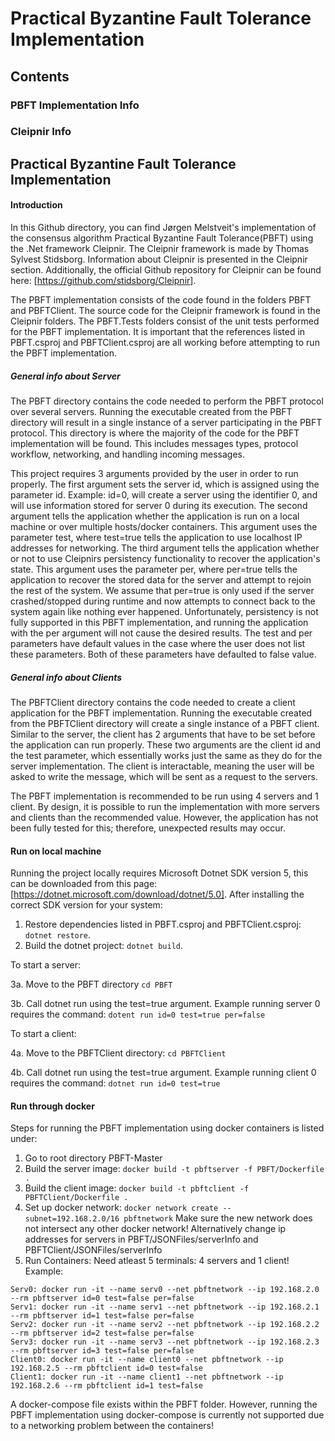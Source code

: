 # Practical Byzantine Fault Tolerance Implementation

## Contents

### PBFT Implementation Info

### Cleipnir Info

## Practical Byzantine Fault Tolerance Implementation
#### Introduction
In this Github directory, you can find Jørgen Melstveit's implementation of the consensus algorithm Practical Byzantine Fault Tolerance(PBFT) using the .Net framework Cleipnir. The Cleipnir framework is made by Thomas Sylvest Stidsborg. Information about Cleipnir is presented in the Cleipnir section.
Additionally, the official Github repository for Cleipnir can be found here: [https://github.com/stidsborg/Cleipnir].

The PBFT implementation consists of the code found in the folders PBFT and PBFTClient. The source code for the Cleipnir framework is found in the Cleipnir folders. The PBFT.Tests folders consist of the unit tests performed for the PBFT implementation. It is important that the references listed in PBFT.csproj and PBFTClient.csproj are all working before attempting to run the PBFT implementation. 

##### General info about Server
The PBFT directory contains the code needed to perform the PBFT protocol over several servers. Running the executable created from the PBFT directory will result in a single instance of a server participating in the PBFT protocol. This directory is where the majority of the code for the PBFT implementation will be found. This includes messages types, protocol workflow, networking, and handling incoming messages. 

This project requires 3 arguments provided by the user in order to run properly. 
The first argument sets the server id, which is assigned using the parameter id. Example: id=0, will create a server using the identifier 0, and will use information stored for server 0 during its execution. 
The second argument tells the application whether the application is run on a local machine or over multiple hosts/docker containers. This argument uses the parameter test, where test=true tells the application to use localhost IP addresses for networking. 
The third argument tells the application whether or not to use Cleipnirs persistency functionality to recover the application's state. This argument uses the parameter per, where per=true tells the application to recover the stored data for the server and attempt to rejoin the rest of the system. We assume that per=true is only used if the server crashed/stopped during runtime and now attempts to connect back to the system again like nothing ever happened. Unfortunately, persistency is not fully supported in this PBFT implementation, and running the application with the per argument will not cause the desired results.
The test and per parameters have default values in the case where the user does not list these parameters. Both of these parameters have defaulted to false value. 

##### General info about Clients
The PBFTClient directory contains the code needed to create a client application for the PBFT implementation. Running the executable created from the PBFTClient directory will create a single instance of a PBFT client. Similar to the server, the client has 2 arguments that have to be set before the application can run properly. These two arguments are the client id and the test parameter, which essentially works just the same as they do for the server implementation. The client is interactable, meaning the user will be asked to write the message, which will be sent as a request to the servers.

The PBFT implementation is recommended to be run using 4 servers and 1 client. By design, it is possible to run the implementation with more servers and clients than the recommended value. However, the application has not been fully tested for this; therefore, unexpected results may occur.

#### Run on local machine
Running the project locally requires Microsoft Dotnet SDK version 5, this can be downloaded from this page: [https://dotnet.microsoft.com/download/dotnet/5.0].
After installing the correct SDK version for your system:

1. Restore dependencies listed in PBFT.csproj and PBFTClient.csproj: ```dotnet restore```.
2. Build the dotnet project: ```dotnet build```.

To start a server:

3a. Move to the PBFT directory ```cd PBFT```

3b. Call dotnet run using the test=true argument. Example running server 0 requires the command: ```dotent run id=0 test=true per=false```

To start a client:

4a. Move to the PBFTClient directory: ```cd PBFTClient```

4b. Call dotnet run using the test=true argument. Example running client 0 requires the command: ```dotnet run id=0 test=true```

#### Run through docker
Steps for running the PBFT implementation using docker containers is listed under:

1. Go to root directory PBFT-Master
2. Build the server image: ```docker build -t pbftserver -f PBFT/Dockerfile .```
3. Build the client image: ```docker build -t pbftclient -f PBFTClient/Dockerfile .```
4. Set up docker network: ```docker network create --subnet=192.168.2.0/16 pbftnetwork```
Make sure the new network does not intersect any other docker network! Alternatively change ip addresses for servers in PBFT/JSONFiles/serverInfo and PBFTClient/JSONFiles/serverInfo
6. Run Containers: Need atleast 5 terminals: 4 servers and 1 client! 
Example: 
``` 
Serv0: docker run -it --name serv0 --net pbftnetwork --ip 192.168.2.0 --rm pbftserver id=0 test=false per=false
Serv1: docker run -it --name serv1 --net pbftnetwork --ip 192.168.2.1 --rm pbftserver id=1 test=false per=false
Serv2: docker run -it --name serv2 --net pbftnetwork --ip 192.168.2.2 --rm pbftserver id=2 test=false per=false
Serv3: docker run -it --name serv3 --net pbftnetwork --ip 192.168.2.3 --rm pbftserver id=3 test=false per=false
Client0: docker run -it --name client0 --net pbftnetwork --ip 192.168.2.5 --rm pbftclient id=0 test=false
Client1: docker run -it --name client1 --net pbftnetwork --ip 192.168.2.6 --rm pbftclient id=1 test=false
```

A docker-compose file exists within the PBFT folder. However, running the PBFT implementation using docker-compose is currently not supported due to a networking problem between the containers!